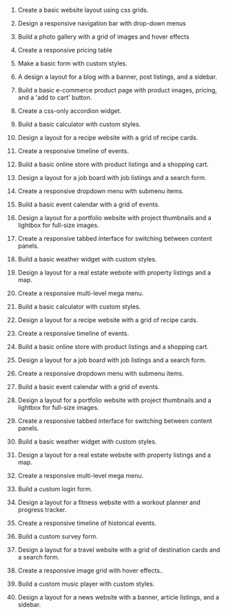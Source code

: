 1. Create a basic website layout using css grids.

2. Design a responsive navigation bar with drop-down menus
3. Build a photo gallery with a grid of images and hover effects
4. Create a responsive pricing table
5. Make a basic form with custom styles.

6. A design a layout for a blog with a banner, post listings, and a sidebar.
7. Build a basic e-commerce product page with product images, pricing, and a 'add to cart' button.
8. Create a css-only accordion widget.
9. Build a basic calculator with custom styles.
10. Design a layout for a recipe website with a grid of recipe cards.

11. Create a responsive timeline of events.

12. Build a basic online store with product listings and a shopping cart.

13. Design a layout for a job board with job listings and a search form.

14. Create a responsive dropdown menu with submenu items.

15. Build a basic event calendar with a grid of events.

16. Design a layout for a portfolio website with project thumbnails and a lightbox for full-size images.

17. Create a responsive tabbed interface for switching between content panels.

18. Build a basic weather widget with custom styles.

19. Design a layout for a real estate website with property listings and a map.

20. Create a responsive multi-level mega menu.

21. Build a basic calculator with custom styles.

22. Design a layout for a recipe website with a grid of recipe cards.

23. Create a responsive timeline of events.

24. Build a basic online store with product listings and a shopping cart.

25. Design a layout for a job board with job listings and a search form.

26. Create a responsive dropdown menu with submenu items.

27. Build a basic event calendar with a grid of events.

28. Design a layout for a portfolio website with project thumbnails and a lightbox for full-size images.

29. Create a responsive tabbed interface for switching between content panels.

30. Build a basic weather widget with custom styles.

31. Design a layout for a real estate website with property listings and a map.

32. Create a responsive multi-level mega menu.

33. Build a custom login form.

34. Design a layout for a fitness website with a workout planner and progress tracker.

35. Create a responsive timeline of historical events.

36. Build a custom survey form.

37. Design a layout for a travel website with a grid of destination cards and a search form.

38. Create a responsive image grid with hover effects..

39. Build a custom music player with custom styles.

40. Design a layout for a news website with a banner, article listings, and a sidebar.
